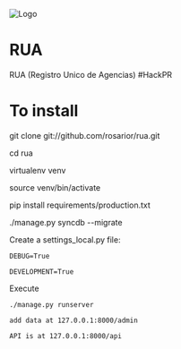 ![Logo](https://raw.github.com/rosarior/rua/master/rua/docs/_static/rua_logo.png)

RUA
===
RUA (Registro Unico de Agencias) #HackPR


To install
==========
git clone git://github.com/rosarior/rua.git

cd rua

virtualenv venv

source venv/bin/activate

pip install requirements/production.txt

./manage.py syncdb --migrate


Create a settings\_local.py file:

    DEBUG=True
    
    DEVELOPMENT=True

Execute
~~~~~~~
./manage.py runserver

add data at 127.0.0.1:8000/admin

API is at 127.0.0.1:8000/api
